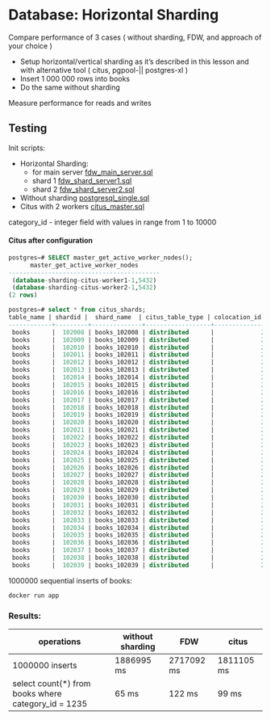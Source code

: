 # Database: Horizontal Sharding

Compare performance of 3 cases ( without sharding, FDW, and approach of your choice )
* Setup horizontal/vertical sharding as it’s described in this lesson and with alternative tool ( citus, pgpool-|| postgres-xl )
* Insert 1 000 000 rows into books
* Do the same without sharding
  
Measure performance for reads and writes

## Testing

Init scripts:
* Horizontal Sharding:
  * for main server [fdw_main_server.sql](scripts%2Ffdw_main_server.sql)
  * shard 1 [fdw_shard_server1.sql](scripts%2Ffdw_shard_server1.sql)
  * shard 2 [fdw_shard_server2.sql](scripts%2Ffdw_shard_server2.sql)
* Without sharding [postgresql_single.sql](scripts%2Fpostgresql_single.sql)
* Citus with 2 workers [citus_master.sql](scripts%2Fcitus_master.sql)


category_id - integer field with values in range from 1 to 10000


#### Citus after configuration
```sql
postgres=# SELECT master_get_active_worker_nodes();
      master_get_active_worker_nodes      
------------------------------------------
 (database-sharding-citus-worker1-1,5432)
 (database-sharding-citus-worker2-1,5432)
(2 rows)
```

```sql
postgres=# select * from citus_shards;
table_name | shardid |  shard_name  | citus_table_type | colocation_id |             nodename              | nodeport | shard_size 
------------+---------+--------------+------------------+---------------+-----------------------------------+----------+------------
 books      |  102008 | books_102008 | distributed      |             2 | database-sharding-citus-worker1-1 |     5432 |    2801664
 books      |  102009 | books_102009 | distributed      |             2 | database-sharding-citus-worker2-1 |     5432 |    8945664
 books      |  102010 | books_102010 | distributed      |             2 | database-sharding-citus-worker1-1 |     5432 |    2572288
 books      |  102011 | books_102011 | distributed      |             2 | database-sharding-citus-worker2-1 |     5432 |    2793472
 books      |  102012 | books_102012 | distributed      |             2 | database-sharding-citus-worker1-1 |     5432 |    2768896
 books      |  102013 | books_102013 | distributed      |             2 | database-sharding-citus-worker2-1 |     5432 |    2785280
 books      |  102014 | books_102014 | distributed      |             2 | database-sharding-citus-worker1-1 |     5432 |    2777088
 books      |  102015 | books_102015 | distributed      |             2 | database-sharding-citus-worker2-1 |     5432 |    2916352
 books      |  102016 | books_102016 | distributed      |             2 | database-sharding-citus-worker1-1 |     5432 |    2875392
 books      |  102017 | books_102017 | distributed      |             2 | database-sharding-citus-worker2-1 |     5432 |    2908160
 books      |  102018 | books_102018 | distributed      |             2 | database-sharding-citus-worker1-1 |     5432 |    2818048
 books      |  102019 | books_102019 | distributed      |             2 | database-sharding-citus-worker2-1 |     5432 |    2850816
 books      |  102020 | books_102020 | distributed      |             2 | database-sharding-citus-worker1-1 |     5432 |    2703360
 books      |  102021 | books_102021 | distributed      |             2 | database-sharding-citus-worker2-1 |     5432 |    2809856
 books      |  102022 | books_102022 | distributed      |             2 | database-sharding-citus-worker1-1 |     5432 |    2916352
 books      |  102023 | books_102023 | distributed      |             2 | database-sharding-citus-worker2-1 |     5432 |    2850816
 books      |  102024 | books_102024 | distributed      |             2 | database-sharding-citus-worker1-1 |     5432 |    2818048
 books      |  102025 | books_102025 | distributed      |             2 | database-sharding-citus-worker2-1 |     5432 |    2777088
 books      |  102026 | books_102026 | distributed      |             2 | database-sharding-citus-worker1-1 |     5432 |    3039232
 books      |  102027 | books_102027 | distributed      |             2 | database-sharding-citus-worker2-1 |     5432 |    2736128
 books      |  102028 | books_102028 | distributed      |             2 | database-sharding-citus-worker1-1 |     5432 |    2719744
 books      |  102029 | books_102029 | distributed      |             2 | database-sharding-citus-worker2-1 |     5432 |    3055616
 books      |  102030 | books_102030 | distributed      |             2 | database-sharding-citus-worker1-1 |     5432 |    2949120
 books      |  102031 | books_102031 | distributed      |             2 | database-sharding-citus-worker2-1 |     5432 |    2752512
 books      |  102032 | books_102032 | distributed      |             2 | database-sharding-citus-worker1-1 |     5432 |    8888320
 books      |  102033 | books_102033 | distributed      |             2 | database-sharding-citus-worker2-1 |     5432 |    2646016
 books      |  102034 | books_102034 | distributed      |             2 | database-sharding-citus-worker1-1 |     5432 |    2736128
 books      |  102035 | books_102035 | distributed      |             2 | database-sharding-citus-worker2-1 |     5432 |    2850816
 books      |  102036 | books_102036 | distributed      |             2 | database-sharding-citus-worker1-1 |     5432 |    2760704
 books      |  102037 | books_102037 | distributed      |             2 | database-sharding-citus-worker2-1 |     5432 |    2801664
 books      |  102038 | books_102038 | distributed      |             2 | database-sharding-citus-worker1-1 |     5432 |    2760704
 books      |  102039 | books_102039 | distributed      |             2 | database-sharding-citus-worker2-1 |     5432 |    2777088

```

1000000 sequential inserts of books:
```
docker run app
```

### Results:

| operations                                          | without sharding | FDW        | citus      |
|-----------------------------------------------------|------------------|------------|------------|
| 1000000 inserts                                     | 1886995 ms       | 2717092 ms | 1811105 ms |
| select count(*) from books where category_id = 1235 | 65 ms            | 122 ms     | 99 ms      |